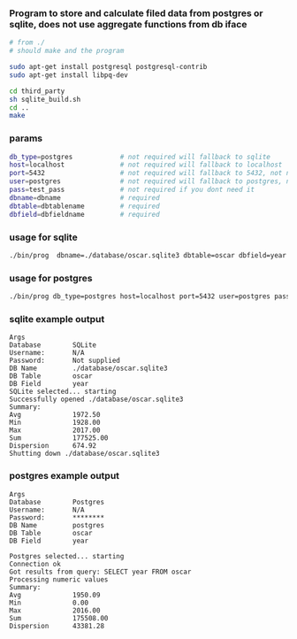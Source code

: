 ### Program to store and calculate filed data from postgres or sqlite, does not use aggregate functions from db iface 

```bash
# from ./
# should make and the program 

sudo apt-get install postgresql postgresql-contrib 
sudo apt-get install libpq-dev

cd third_party
sh sqlite_build.sh
cd ..
make
```

### params

```bash
db_type=postgres            # not required will fallback to sqlite
host=localhost              # not required will fallback to localhost 
port=5432                   # not required will fallback to 5432, not needed for sqlite
user=postgres               # not required will fallback to postgres, not needed for sqlite 
pass=test_pass              # not required if you dont need it
dbname=dbname               # required
dbtable=dbtablename         # required 
dbfield=dbfieldname         # required
```

### usage for sqlite
```bash
./bin/prog  dbname=./database/oscar.sqlite3 dbtable=oscar dbfield=year
```
### usage for postgres
```bash
./bin/prog db_type=postgres host=localhost port=5432 user=postgres pass=yourpass dbname=postgres dbtable=oscar dbfield=year
```

### sqlite example output
```
Args
Database        SQLite
Username:       N/A
Password:       Not supplied
DB Name         ./database/oscar.sqlite3
DB Table        oscar
DB Field        year
SQLite selected... starting
Successfully opened ./database/oscar.sqlite3
Summary: 
Avg             1972.50
Min             1928.00
Max             2017.00
Sum             177525.00
Dispersion      674.92
Shutting down ./database/oscar.sqlite3
```

### postgres example output

```
Args
Database        Postgres
Username:       N/A
Password:       ********
DB Name         postgres
DB Table        oscar
DB Field        year

Postgres selected... starting
Connection ok
Got results from query: SELECT year FROM oscar
Processing numeric values
Summary: 
Avg             1950.09
Min             0.00
Max             2016.00
Sum             175508.00
Dispersion      43381.28
```
